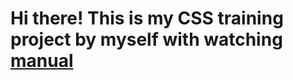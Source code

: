 # Hi there! This is my CSS training project by myself with watching [manual](https://www.youtube.com/watch?v=j83eF9GHRcM&ab_channel=%D0%9F%D1%80%D0%BE%D1%81%D1%82%D0%BE%3A%D1%80%D0%B0%D0%B7%D1%80%D0%B0%D0%B1%D0%BE%D1%82%D0%BA%D0%B0)